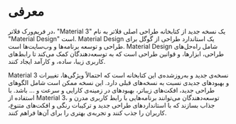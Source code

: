# معرفی
در فریم‌ورک فلاتر، "Material 3" یک نسخه جدید از کتابخانه طراحی اصلی فلاتر به نام "Material Design" است. Material Design یک استاندارد طراحی از گوگل برای طراحی و توسعه برنامه‌ها و وب‌سایت‌ها است. Material Design شامل راه‌حل‌های طراحی، ابزارها، و قوانین طراحی است که به توسعه‌دهندگان کمک می‌کند تا رابط‌های کاربری زیبا، ساده، و کارآمد ایجاد کنند.

Material 3 نسخه‌ی جدید و به‌روزشده‌ی این کتابخانه است که احتمالاً ویژگی‌ها، تغییرات و بهبودهای جدیدی نسبت به نسخه‌های قبلی دارد. این نسخه ممکن است شامل الگوهای طراحی جدید، افکت‌های زیباتر، بهبودهای در زمینه‌ی کارایی و سرعت و ... باشد. با استفاده از Material 3، توسعه‌دهندگان می‌توانند برنامه‌هایی با رابط کاربری مدرن و جذاب بسازند که با استانداردهای طراحی جدید و ترکیبات رنگی و افکت‌های متنوع، کاربران را جذب کنند و تجربه‌ی بهتری را برای آن‌ها فراهم کنند.